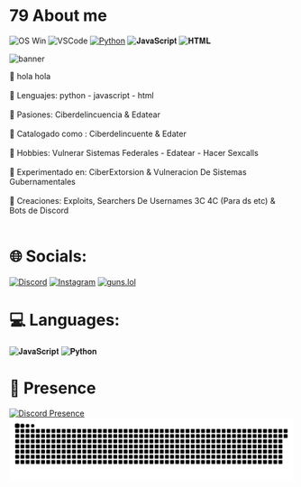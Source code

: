  # 79 About me
![OS Win](https://img.shields.io/badge/OS-Win-0078D4?style=flat&logo=windows&logoColor=white)
![VSCode](https://img.shields.io/badge/VS%20Code-007ACC?style=flat&logo=visual-studio-code&logoColor=white)
[![Python](https://img.shields.io/badge/%20Python%20-1f425f.svg?logo=python)](https://www.python.org/)
![𝐉𝐚𝐯𝐚𝐒𝐜𝐫𝐢𝐩𝐭](https://img.shields.io/badge/Javascript-%23323330?style=flat&logo=javascript&logoColor=%23F7DF1E)
![𝐇𝐓𝐌𝐋](https://img.shields.io/badge/HTML-f06529?style=flat&logo=html5&logoColor=white)


![banner](https://i.ytimg.com/vi/2VOHNPuOD4w/maxresdefault.jpg)

👋 hola hola<br><br>    📝 Lenguajes: python - javascript - html <br><br>  📝 Pasiones: Ciberdelincuencia & Edatear<br><br>    📝 Catalogado como : Ciberdelincuente & Edater<br><br> 📝 Hobbies: Vulnerar Sistemas Federales - Edatear - Hacer Sexcalls <br><br> 📝 Experimentado en: CiberExtorsion & Vulneracion De Sistemas Gubernamentales <br><br> 📝 Creaciones: Exploits, Searchers De Usernames 3C 4C (Para ds etc) & Bots de Discord <br><br>

# 🌐 Socials:
[![Discord](https://img.shields.io/badge/Discord-%237289DA.svg?logo=discord&logoColor=white)](https://discord.com/users/867904689483939860) [![Instagram](https://img.shields.io/badge/Instagram-%23E4405F.svg?logo=Instagram&logoColor=white)](https://www.instagram.com/vivoeneltrap79) [![guns.lol](https://img.shields.io/badge/guns.lol-572364?logo=data:image/png;base64,iVBORw0KGgoAAAANSUhEUgAAAOEAAADhCAMAAAAJbSJIAAAAwFBMVEX///8AAAD9/f2qqqr+/v4uLi6UlJSt...&labelColor=572364)](https://guns.lol/79k)
# 💻 Languages:
![𝐉𝐚𝐯𝐚𝐒𝐜𝐫𝐢𝐩𝐭](https://img.shields.io/badge/javascript-%23323330.svg?style=for-the-badge&logo=javascript&logoColor=%23F7DF1E) ![𝐏𝐲𝐭𝐡𝐨𝐧](https://img.shields.io/badge/python-3670A0?style=for-the-badge&logo=python&logoColor=ffdd54) 

# 💎 Presence
[![Discord Presence](https://lanyard.cnrad.dev/api/867904689483939860?bg=031e4e&borderRadius=10px&theme=dark&hideTimestamp=true)](https://discord.com/users/867904689483939860)
<img src="https://raw.githubusercontent.com/KrashMello/KrashMello/output/snake.svg" alt="Snake animation" />
